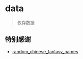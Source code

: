 # data

> 仅存数据

## 特别感谢

- [random_chinese_fantasy_names](https://github.com/hythl0day/random_chinese_fantasy_names/tree/main)